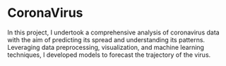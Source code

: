 # CoronaVirus
In this project, I undertook a comprehensive analysis of coronavirus data with the aim of predicting its spread and understanding its patterns. Leveraging data preprocessing, visualization, and machine learning techniques, I developed models to forecast the trajectory of the virus.
